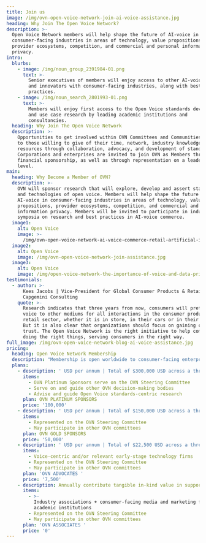 ```yaml
---
title: Join us
image: /img/ovn-open-voice-network-join-ai-voice-assistance.jpg
heading: Why Join The Open Voice Network?
description: >-
  Open Voice Network members will help shape the future of AI-voice in
  consumer-facing industries in areas of technology, value propositions,
  provider ecosystems, competition, and commercial and personal information
  privacy.  
intro:
  blurbs:
    - image: /img/noun_group_2391984-01.png
      text: >-
        Senior executives of members will enjoy access to other AI-voice leaders
        and innovators with consumer-facing industries, along with best
        practices.
    - image: /img/noun_search_2801993-01.png
      text: >-
        Members will enjoy first access to the Open Voice standards development
        and use case research by leading academic institutions and
        consultancies.
  heading: Why Join The Open Voice Network
  description: >-
    Opportunities to get involved within OVN Committees and Communities are open
    to those willing to give of their time, network, industry knowledge, and
    resources through collaboration, advocacy, and development of standards.
    Corporations and enterprises are invited to join OVN as Members through a
    financial sponsorship, as well as through representation on a leadership
    level.
main:
  heading: Why Become a Member of OVN?
  description: >-
    OVN will sponsor research that will explore, develop and assert standards
    and technologies of open voice. Members will help shape the future of
    AI-voice in consumer-facing industries in areas of technology, value
    propositions, provider ecosystems, competition, and commercial and personal
    information privacy. Members will be invited to participate in industry
    symposia on research and best practices in AI-voice commerce.
  image1:
    alt: Open Voice
    image: >-
      /img/ovn-open-voice-network-ai-voice-commerce-retail-artificial-intelligence.jpg
  image2:
    alt: Open Voice
    image: /img/ovn-open-voice-network-join-assistance.jpg
  image3:
    alt: Open Voice
    image: /img/open-voice-network-the-importance-of-voice-and-data-privacy.jpg
testimonials:
  - author: >-
      Kees Jacobs | Vice-President for Global Consumer Products & Retail,
      Capgemini Consulting
    quote: >-
      Research indicates that three years from now, consumers will prefer using
      voice to other mediums for all interactions in the consumer products and
      retail sector, whether it is in store, in their cars or in their homes.
      But it is also clear that organizations should focus on gaining consumer
      trust. The Open Voice Network is the right initiative to help companies
      doing the right things, serving consumers in the right way.
full_image: /img/ovn-open-voice-network-blog-ai-voice-assistance.jpg
pricing:
  heading: Open Voice Network Membership
  description: "Membership is open worldwide to consumer-facing enterprises and public entities, as well as those that advise, represent, or study such enterprises and entities. \_"
  plans:
    - description: ' USD per annum | Total of $300,000 USD across a three-year commitment'
      items:
        - OVN Platinum Sponsors serve on the OVN Steering Committee
        - Serve on and guide other OVN decision-making bodies
        - Advise and guide Open Voice standards-centric research
      plan: OVN PLATINUM SPONSORS
      price: '100,000'
    - description: ' USD per annum | Total of $150,000 USD across a three-year commitment'
      items:
        - Represented on the OVN Steering Committee
        - May participate in other OVN committees
      plan: OVN GOLD SPONSORS
      price: '50,000'
    - description: ' USD per annum | Total of $22,500 USD across a three-year commitment'
      items:
        - Voice-centric and/or relevant early-stage technology firms
        - Represented on the OVN Steering Committee
        - May participate in other OVN committees
      plan: 'OVN ADVOCATES '
      price: '7,500'
    - description: Annually contribute tangible in-kind value in support
      items:
        - >-
          Industry associations + consumer-facing media and marketing firms +
          academic institutions
        - Represented on the OVN Steering Committee
        - May participate in other OVN committees
      plan: 'OVN ASSOCIATES '
      price: '0'
---
```


